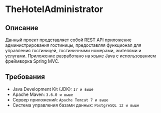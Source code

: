 # TheHotelAdministrator

## Описание

Данный проект представляет собой REST API приложение администрирования гостиницы, предоставляя функционал для управления гостиницей, гостиничными номерами, жителями и услугами. Приложение разработано на языке Java с использованием фреймворка Spring MVC.

## Требования 

- Java Development Kit (JDK): `17 и выше`
- Apache Maven: `3.6.0 и выше`
- Сервер приложений: `Apache Tomcat 7 и выше`
- Система управления базами данных: `PostgreSQL 12 и выше`